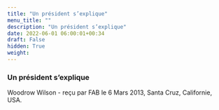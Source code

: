 ```yaml
---
title: "Un président s’explique"
menu_title: ""
description: "Un président s’explique"
date: 2022-06-01 06:00:01+00:34
draft: False
hidden: True
weight:
---
```

### Un président s’explique

Woodrow Wilson - reçu par FAB le 6 Mars 2013, Santa Cruz, Californie, USA.



